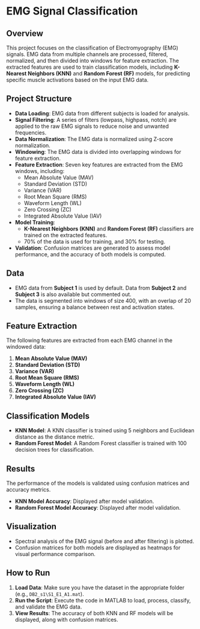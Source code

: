 # EMG Signal Classification

## Overview

This project focuses on the classification of Electromyography (EMG) signals. EMG data from multiple channels are processed, filtered, normalized, and then divided into windows for feature extraction. The extracted features are used to train classification models, including **K-Nearest Neighbors (KNN)** and **Random Forest (RF)** models, for predicting specific muscle activations based on the input EMG data.

## Project Structure

- **Data Loading**: EMG data from different subjects is loaded for analysis.
- **Signal Filtering**: A series of filters (lowpass, highpass, notch) are applied to the raw EMG signals to reduce noise and unwanted frequencies.
- **Data Normalization**: The EMG data is normalized using Z-score normalization.
- **Windowing**: The EMG data is divided into overlapping windows for feature extraction.
- **Feature Extraction**: Seven key features are extracted from the EMG windows, including:
  - Mean Absolute Value (MAV)
  - Standard Deviation (STD)
  - Variance (VAR)
  - Root Mean Square (RMS)
  - Waveform Length (WL)
  - Zero Crossing (ZC)
  - Integrated Absolute Value (IAV)
- **Model Training**: 
  - **K-Nearest Neighbors (KNN)** and **Random Forest (RF)** classifiers are trained on the extracted features.
  - 70% of the data is used for training, and 30% for testing.
- **Validation**: Confusion matrices are generated to assess model performance, and the accuracy of both models is computed.

## Data

- EMG data from **Subject 1** is used by default. Data from **Subject 2** and **Subject 3** is also available but commented out.
- The data is segmented into windows of size 400, with an overlap of 20 samples, ensuring a balance between rest and activation states.

## Feature Extraction

The following features are extracted from each EMG channel in the windowed data:
1. **Mean Absolute Value (MAV)**
2. **Standard Deviation (STD)**
3. **Variance (VAR)**
4. **Root Mean Square (RMS)**
5. **Waveform Length (WL)**
6. **Zero Crossing (ZC)**
7. **Integrated Absolute Value (IAV)**

## Classification Models

- **KNN Model**: A KNN classifier is trained using 5 neighbors and Euclidean distance as the distance metric.
- **Random Forest Model**: A Random Forest classifier is trained with 100 decision trees for classification.

## Results

The performance of the models is validated using confusion matrices and accuracy metrics. 

- **KNN Model Accuracy**: Displayed after model validation.
- **Random Forest Model Accuracy**: Displayed after model validation.

## Visualization

- Spectral analysis of the EMG signal (before and after filtering) is plotted.
- Confusion matrices for both models are displayed as heatmaps for visual performance comparison.

## How to Run

1. **Load Data**: Make sure you have the dataset in the appropriate folder (e.g., `DB2_s1\S1_E1_A1.mat`).
2. **Run the Script**: Execute the code in MATLAB to load, process, classify, and validate the EMG data.
3. **View Results**: The accuracy of both KNN and RF models will be displayed, along with confusion matrices.
